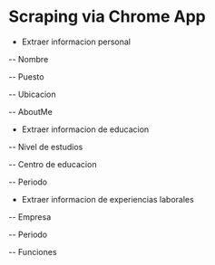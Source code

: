 # Scraping via Chrome App


- Extraer informacion personal

-- Nombre

-- Puesto

-- Ubicacion

-- AboutMe

- Extraer informacion de educacion

-- Nivel de estudios

-- Centro de educacion

-- Periodo

- Extraer informacion de experiencias laborales

-- Empresa

-- Periodo

-- Funciones